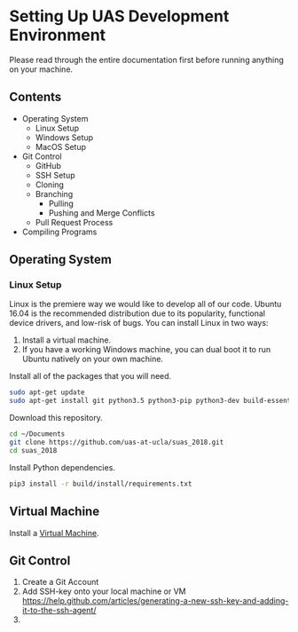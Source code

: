# Setting Up UAS Development Environment
Please read through the entire documentation first before running anything on your machine.

## Contents
 * Operating System
   * Linux Setup
   * Windows Setup
   * MacOS Setup
 * Git Control
   * GitHub
   * SSH Setup
   * Cloning
   * Branching
     * Pulling
     * Pushing and Merge Conflicts
   * Pull Request Process
 * Compiling Programs

## Operating System

### Linux Setup
Linux is the premiere way we would like to develop all of our code. Ubuntu 16.04 is the recommended distribution due to its popularity, functional device drivers, and low-risk of bugs. You can install Linux in two ways:
1. Install a virtual machine.
2. If you have a working Windows machine, you can dual boot it to run Ubuntu natively on your own machine.

Install all of the packages that you will need.
```bash
sudo apt-get update
sudo apt-get install git python3.5 python3-pip python3-dev build-essential
```

Download this repository.
```bash
cd ~/Documents
git clone https://github.com/uas-at-ucla/suas_2018.git
cd suas_2018
```

Install Python dependencies.
```bash
pip3 install -r build/install/requirements.txt
```


## Virtual Machine
Install a [Virtual Machine](https://www.virtualbox.org/wiki/Downloads).


## Git Control
1. Create a Git Account
2. Add SSH-key onto your local machine or VM
   https://help.github.com/articles/generating-a-new-ssh-key-and-adding-it-to-the-ssh-agent/
3.